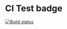 # CI Test badge

[![Build status](https://ci.appveyor.com/api/projects/status/9opxy0xtr713cd12?svg=true)](https://ci.appveyor.com/project/IrinaGinger/async1)